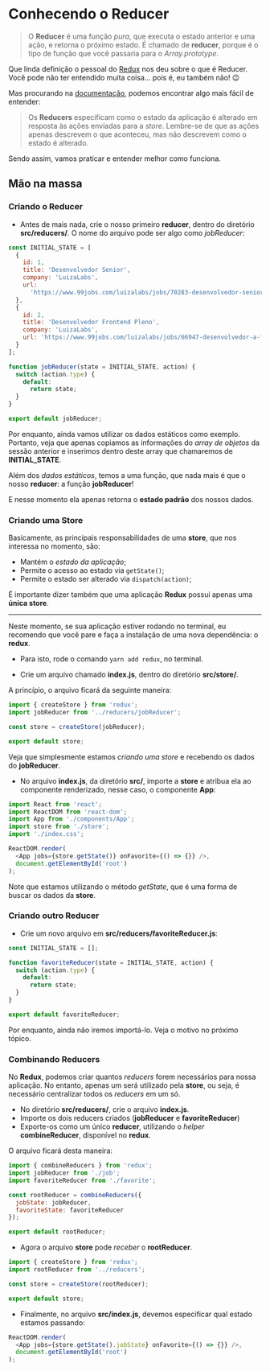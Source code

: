# Conhecendo o Reducer

> O **Reducer** é uma função _pura_, que executa o estado anterior e uma ação, e retorna o próximo estado. É chamado de **reducer**, porque é o tipo de função que você passaria para o _Array.prototype_.

Que linda definição o pessoal do [Redux](https://redux.js.org/) nos deu sobre o que é Reducer. Você pode não ter entendido muita coisa... pois é, eu também não! 😉

Mas procurando na [documentação](https://redux.js.org/basics/reducers/), podemos encontrar algo mais fácil de entender:

> Os **Reducers** especificam como o estado da aplicação é alterado em resposta às ações enviadas para a _store_. Lembre-se de que as ações apenas descrevem o que aconteceu, mas não descrevem como o estado é alterado.

Sendo assim, vamos praticar e entender melhor como funciona.

## Mão na massa

### Criando o Reducer

- Antes de mais nada, crie o nosso primeiro **reducer**, dentro do diretório **src/reducers/**. O nome do arquivo pode ser algo como _jobReducer_:

```javascript
const INITIAL_STATE = [
  {
    id: 1,
    title: 'Desenvolvedor Senior',
    company: 'LuizaLabs',
    url:
      'https://www.99jobs.com/luizalabs/jobs/70283-desenvolvedor-senior-squad-contas-a-receber'
  },
  {
    id: 2,
    title: 'Desenvolvedor Frontend Pleno',
    company: 'LuizaLabs',
    url: 'https://www.99jobs.com/luizalabs/jobs/66947-desenvolvedor-a-front-end'
  }
];

function jobReducer(state = INITIAL_STATE, action) {
  switch (action.type) {
    default:
      return state;
  }
}

export default jobReducer;
```

Por enquanto, ainda vamos utilizar os dados estáticos como exemplo. Portanto, veja que apenas copiamos as informações do _array de objetos_ da sessão anterior e inserimos dentro deste array que chamaremos de **INITIAL_STATE**.

Além dos _dados estáticos_, temos a uma função, que nada mais é que o nosso **reducer**: a função **jobReducer**!

E nesse momento ela apenas retorna o **estado padrão** dos nossos dados.

### Criando uma Store

Basicamente, as principais responsabilidades de uma **store**, que nos interessa no momento, são:

- Mantém o _estado da aplicação_;
- Permite o acesso ao estado via `getState()`;
- Permite o estado ser alterado via `dispatch(action)`;

É importante dizer também que uma aplicação **Redux** possui apenas uma **única store**.

---

Neste momento, se sua aplicação estiver rodando no terminal, eu recomendo que você pare e faça a instalação de uma nova dependência: o **redux**.

- Para isto, rode o comando `yarn add redux`, no terminal.

- Crie um arquivo chamado **index.js**, dentro do diretório **src/store/**.

A princípio, o arquivo ficará da seguinte maneira:

```javascript
import { createStore } from 'redux';
import jobReducer from '../reducers/jobReducer';

const store = createStore(jobReducer);

export default store;
```

Veja que simplesmente estamos _criando uma store_ e recebendo os dados do **jobReducer**.

- No arquivo **index.js**, da diretório **src/**, importe a **store** e atribua ela ao componente renderizado, nesse caso, o componente **App**:

```javascript
import React from 'react';
import ReactDOM from 'react-dom';
import App from './components/App';
import store from './store';
import './index.css';

ReactDOM.render(
  <App jobs={store.getState()} onFavorite={() => {}} />,
  document.getElementById('root')
);
```

Note que estamos utilizando o método _getState_, que é uma forma de buscar os dados da **store**.

### Criando outro Reducer

- Crie um novo arquivo em **src/reducers/favoriteReducer.js**:

```javascript
const INITIAL_STATE = [];

function favoriteReducer(state = INITIAL_STATE, action) {
  switch (action.type) {
    default:
      return state;
  }
}

export default favoriteReducer;
```

Por enquanto, ainda não iremos importá-lo. Veja o motivo no próximo tópico.

### Combinando Reducers

No **Redux**, podemos criar quantos _reducers_ forem necessários para nossa aplicação. No entanto, apenas um será utilizado pela **store**, ou seja, é necessário centralizar todos os _reducers_ em um só.

- No diretório **src/reducers/**, crie o arquivo **index.js**.
- Importe os dois reducers criados (**jobReducer** e **favoriteReducer**)
- Exporte-os como um único **reducer**, utilizando o _helper_ **combineReducer**, disponível no **redux**.

O arquivo ficará desta maneira:

```javascript
import { combineReducers } from 'redux';
import jobReducer from './job';
import favoriteReducer from './favorite';

const rootReducer = combineReducers({
  jobState: jobReducer,
  favoriteState: favoriteReducer
});

export default rootReducer;
```

- Agora o arquivo **store** pode _receber_ o **rootReducer**.

```javascript
import { createStore } from 'redux';
import rootReducer from '../reducers';

const store = createStore(rootReducer);

export default store;
```

- Finalmente, no arquivo **src/index.js**, devemos especificar qual estado estamos passando:

```javascript
ReactDOM.render(
  <App jobs={store.getState().jobState} onFavorite={() => {}} />,
  document.getElementById('root')
);
```
